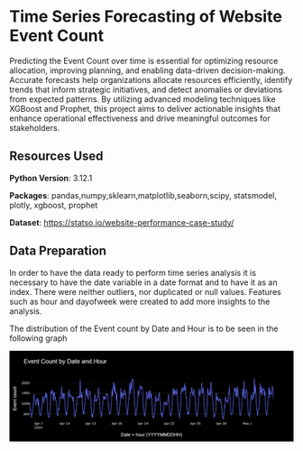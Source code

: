 # Time Series Forecasting of Website Event Count

Predicting the Event Count over time is essential for optimizing resource allocation, improving planning, and enabling data-driven decision-making. Accurate forecasts help organizations allocate resources efficiently, identify trends that inform strategic initiatives, and detect anomalies or deviations from expected patterns. By utilizing advanced modeling techniques like XGBoost and Prophet, this project aims to deliver actionable insights that enhance operational effectiveness and drive meaningful outcomes for stakeholders.

## Resources Used

**Python Version**: 3.12.1

**Packages**: pandas,numpy,sklearn,matplotlib,seaborn,scipy, statsmodel, plotly, xgboost, prophet

**Dataset**: https://statso.io/website-performance-case-study/

## Data Preparation

In order to have the data ready to perform time series analysis it is necessary to have the date variable in a date format and to have it as an index. There were neither outliers, nor duplicated or null values.
Features such as hour and dayofweek were created to add more insights to the analysis.

The distribution of the Event count by Date and Hour is to be seen in the following graph

![Example Image](images/original.png)
